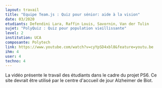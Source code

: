 ```yaml
---
layout: travail 
title: "Equipe Team.js : Quiz pour sénior: aide à la vision"
date: 03/2020
etudiants: Defendini Lara, Raffin Louis, Savornin, Van der Tulin
sujet: "PolyQuiz : Quiz pour population vieillissante"
level: 2
institution: UCA
composante: Polytech
link: https://www.youtube.com/watch?v=cyYpSD4xbl8&feature=youtu.be
ihm: 4
user: 4
techno: 4
---
```


La vidéo présente le travail des étudiants dans le cadre du projet PS6.
Ce site devrait être utilisé par le centre d'accueil de jour Alzheimer de Biot. 